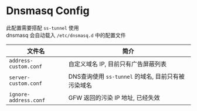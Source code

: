 Dnsmasq Config
===

此配置需要搭配 `ss-tunnel` 使用  
dnsmasq 会自动载入 `/etc/dnsmasq.d` 中的配置文件  

 文件名               | 简介
----------------------|-------------------------------
`address-custom.conf` | 自定义域名 IP, 目前只有广告屏蔽列表
`server-custom.conf`  | DNS查询使用 `ss-tunnel` 的域名, 目前只有被污染域名
`ignore-address.conf` | GFW 返回的污染 IP 地址, 已经失效
